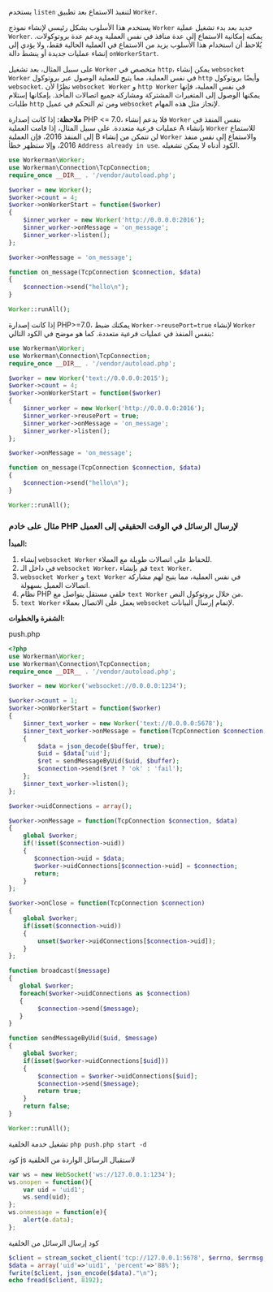 يستخدم `listen` لتنفيذ الاستماع بعد تطبيق `Worker`.

يستخدم هذا الأسلوب بشكل رئيسي لإنشاء نموذج `Worker` جديد بعد بدء تشغيل عملية `Worker`. يمكنه إمكانية الاستماع إلى عدة منافذ في نفس العملية ويدعم عدة بروتوكولات. يُلاحظ أن استخدام هذا الأسلوب يزيد من الاستماع في العملية الحالية فقط، ولا يؤدي إلى إنشاء عمليات جديدة أو ينشط دالة `onWorkerStart`.

على سبيل المثال، بعد تشغيل `Worker` متخصص في `http`، يمكن إنشاء `websocket Worker` في نفس العملية، مما يتيح للعملية الوصول عبر بروتوكول `http` وأيضًا بروتوكول `websocket`. نظرًا لأن `websocket Worker` و `http Worker` في نفس العملية، فإنها يمكنها الوصول إلى المتغيرات المشتركة ومشاركة جميع اتصالات المأخذ. بإمكانها إستلام طلبات `http` ومن ثم التحكم في عميل `websocket` لإنجاز مثل هذه المهام.

**ملاحظة:**
إذا كانت إصدارة PHP <= 7.0، فلا يدعم إنشاء `Worker` بنفس المنفذ في عمليات فرعية متعددة. على سبيل المثال، إذا قامت العملية A بإنشاء `Worker` للاستماع إلى المنفذ 2016، فإن العملية B لن تتمكن من إنشاء `Worker` والاستماع إلى نفس منفذ 2016، وإلا ستظهر خطأ `Address already in use`. الكود أدناه لا يمكن تشغيله.
```php
use Workerman\Worker;
use Workerman\Connection\TcpConnection;
require_once __DIR__ . '/vendor/autoload.php';

$worker = new Worker();
$worker->count = 4;
$worker->onWorkerStart = function($worker)
{
    $inner_worker = new Worker('http://0.0.0.0:2016');
    $inner_worker->onMessage = 'on_message';
    $inner_worker->listen();
};

$worker->onMessage = 'on_message';

function on_message(TcpConnection $connection, $data)
{
    $connection->send("hello\n");
}

Worker::runAll();
```

إذا كانت إصدارة PHP>=7.0، يمكنك ضبط `Worker->reusePort=true` لإنشاء `Worker` بنفس المنفذ في عمليات فرعية متعددة. كما هو موضح في الكود التالي:
```php
use Workerman\Worker;
use Workerman\Connection\TcpConnection;
require_once __DIR__ . '/vendor/autoload.php';

$worker = new Worker('text://0.0.0.0:2015');
$worker->count = 4;
$worker->onWorkerStart = function($worker)
{
    $inner_worker = new Worker('http://0.0.0.0:2016');
    $inner_worker->reusePort = true;
    $inner_worker->onMessage = 'on_message';
    $inner_worker->listen();
};

$worker->onMessage = 'on_message';

function on_message(TcpConnection $connection, $data)
{
    $connection->send("hello\n");
}

Worker::runAll();
```

### مثال على خادم PHP لإرسال الرسائل في الوقت الحقيقي إلى العميل

**المبدأ:**

1. إنشاء `websocket Worker` للحفاظ على اتصالات طويلة مع العملاء.
2. في داخل الـ `websocket Worker`، قم بإنشاء `text Worker`.
3. `websocket Worker` و `text Worker` في نفس العملية، مما يتيح لهم مشاركة اتصالات العميل بسهولة.
4. نظام PHP خلفي مستقل يتواصل مع `text Worker` من خلال بروتوكول النص.
5. `text Worker` يعمل على الاتصال بعملاء `websocket` لإتمام إرسال البيانات.

**الشفرة والخطوات:**

push.php

```php
<?php
use Workerman\Worker;
use Workerman\Connection\TcpConnection;
require_once __DIR__ . '/vendor/autoload.php';

$worker = new Worker('websocket://0.0.0.0:1234');

$worker->count = 1;
$worker->onWorkerStart = function($worker)
{
    $inner_text_worker = new Worker('text://0.0.0.0:5678');
    $inner_text_worker->onMessage = function(TcpConnection $connection, $buffer)
    {
        $data = json_decode($buffer, true);
        $uid = $data['uid'];
        $ret = sendMessageByUid($uid, $buffer);
        $connection->send($ret ? 'ok' : 'fail');
    };
    $inner_text_worker->listen();
};

$worker->uidConnections = array();

$worker->onMessage = function(TcpConnection $connection, $data)
{
    global $worker;
    if(!isset($connection->uid))
    {
       $connection->uid = $data;
       $worker->uidConnections[$connection->uid] = $connection;
       return;
    }
};

$worker->onClose = function(TcpConnection $connection)
{
    global $worker;
    if(isset($connection->uid))
    {
        unset($worker->uidConnections[$connection->uid]);
    }
};

function broadcast($message)
{
   global $worker;
   foreach($worker->uidConnections as $connection)
   {
        $connection->send($message);
   }
}

function sendMessageByUid($uid, $message)
{
    global $worker;
    if(isset($worker->uidConnections[$uid]))
    {
        $connection = $worker->uidConnections[$uid];
        $connection->send($message);
        return true;
    }
    return false;
}

Worker::runAll();
```

تشغيل خدمة الخلفية
 ```php push.php start -d```

كود js لاستقبال الرسائل الواردة من الخلفية
```javascript
var ws = new WebSocket('ws://127.0.0.1:1234');
ws.onopen = function(){
    var uid = 'uid1';
    ws.send(uid);
};
ws.onmessage = function(e){
    alert(e.data);
};
```

كود إرسال الرسائل من الخلفية
```php
$client = stream_socket_client('tcp://127.0.0.1:5678', $errno, $errmsg, 1);
$data = array('uid'=>'uid1', 'percent'=>'88%');
fwrite($client, json_encode($data)."\n");
echo fread($client, 8192);
```

